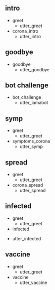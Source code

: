 ## intro
* greet
  - utter_greet
* corona_intro
  - utter_intro

## goodbye
* goodbye
  - utter_goodbye

## bot challenge
* bot_challenge
  - utter_iamabot

## symp
* greet
  - utter_greet
* symptoms_corona
  - utter_symp

## spread
* greet 
  - utter_greet
* corona_spread
  - utter_spread

## infected
* greet 
  - utter_greet
 * infected 
  - utter_infected

## vaccine
* greet 
  - utter_greet
* vaccine
  - utter_vaccine
  